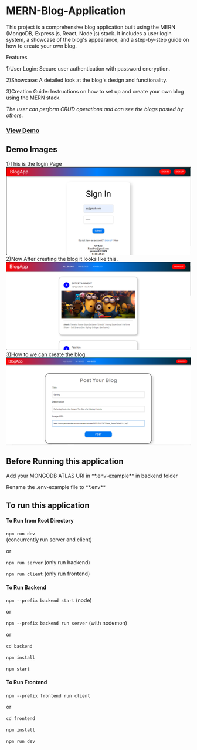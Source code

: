 # MERN-Blog-Application

This project is a comprehensive blog application built using the MERN (MongoDB, Express.js, React, Node.js) stack. It includes a user login system, a showcase of the blog's appearance, and a step-by-step guide on how to create your own blog.

Features

1)User Login: Secure user authentication with password encryption.

2)Showcase: A detailed look at the blog's design and functionality.

3)Creation Guide: Instructions on how to set up and create your own blog using the MERN stack.

*The user can perform CRUD operations and can see the blogs posted by others.*

### **[View Demo](https://660fb73e41e16c6a44f2c0b8--leafy-concha-1ddd4c.netlify.app/)**

## Demo Images
1)This is the login Page
![Demo Image 1](<frontend/src/assets/Annotation 2024-04-11 211155.png>)
2)Now After creating the blog it looks like this.
![Demo Image 2](<frontend/src/assets/Annotation 2024-04-11 211307.png>)
 3)How to we can create the blog.
 ![Demo Image 3](<frontend/src/assets/Annotation 2024-04-11 212024.png>)


## Before Running  this application
<p>Add your MONGODB ATLAS URI in **.env-example** in backend folder </p>
<p>Rename the .env-example file to **.env** </p>

## To run this application


#### To Run from Root Directory

`npm run dev` <br> (concurrently run server and client) <br>

or <br>

`npm run server`  (only run backend) <br>

`npm run client`  (only run frontend) <br>


#### To Run Backend
`npm --prefix backend start` (node) 

 or <br>
 
`npm --prefix backend run server` (with nodemon) 

 or <br>

`cd backend` <br>

`npm install` <br>

`npm start`

#### To Run Frontend

`npm --prefix frontend run client` <br>

or

`cd frontend` <br>

`npm install` <br>

`npm run dev`

